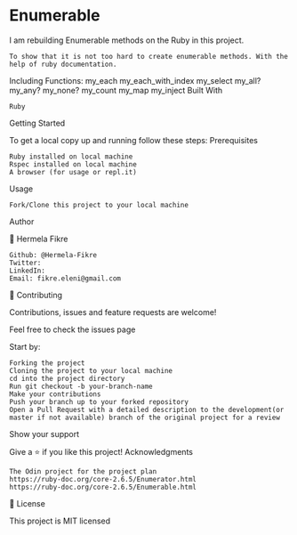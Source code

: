# Enumerable

I am rebuilding Enumerable methods on the Ruby in this project. 

    To show that it is not too hard to create enumerable methods. With the help of ruby documentation.

Including Functions: my_each my_each_with_index my_select my_all? my_any? my_none? my_count my_map my_inject
Built With

    Ruby

Getting Started

To get a local copy up and running follow these steps:
Prerequisites

    Ruby installed on local machine
    Rspec installed on local machine
    A browser (for usage or repl.it)

Usage

    Fork/Clone this project to your local machine

Author

👤 Hermela Fikre

    Github: @Hermela-Fikre
    Twitter: 
    LinkedIn:
    Email: fikre.eleni@gmail.com



🤝 Contributing

Contributions, issues and feature requests are welcome!

Feel free to check the issues page

Start by:

    Forking the project
    Cloning the project to your local machine
    cd into the project directory
    Run git checkout -b your-branch-name
    Make your contributions
    Push your branch up to your forked repository
    Open a Pull Request with a detailed description to the development(or master if not available) branch of the original project for a review

Show your support

Give a ⭐️ if you like this project!
Acknowledgments

    The Odin project for the project plan
    https://ruby-doc.org/core-2.6.5/Enumerator.html
    https://ruby-doc.org/core-2.6.5/Enumerable.html

📝 License

This project is MIT licensed
